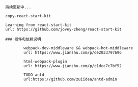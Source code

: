 ####

	持续更新中...

	copy-react-start-kit

	Learning from react-start-kit
	url: https://github.com/jovey-zheng/react-start-kit

	### 插件和依赖说明

			webpack-dev-middleware && webpack-hot-middleware
			url: https://www.jianshu.com/p/de2033797696

			html-webpack-plugin
			url: https://www.jianshu.com/p/c1dcc7c7bf52

			TODO antd
			url:https://github.com/zuiidea/antd-admin